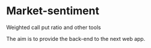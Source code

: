 # Market-sentiment
Weighted call put ratio and other tools

The aim is to provide the back-end to the next web app.
